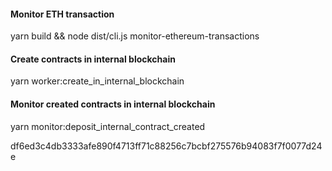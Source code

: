 #### Monitor ETH transaction
yarn build && node dist/cli.js monitor-ethereum-transactions

#### Create contracts in internal blockchain
yarn worker:create_in_internal_blockchain

#### Monitor created contracts in internal blockchain
yarn monitor:deposit_internal_contract_created

df6ed3c4db3333afe890f4713ff71c88256c7bcbf275576b94083f7f0077d24e
